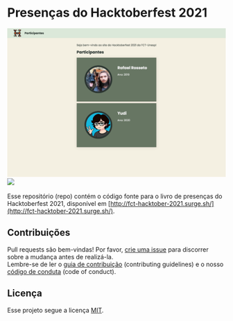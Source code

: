 # Presenças do Hacktoberfest 2021

![](assets/websiteScreenshot.png)
<img src="https://raw.githubusercontent.com/fct-coders/hacktoberfest-2021-presencas/main/assets/websiteScreenshot.png)" max-width="350" />

Esse repositório (repo) contém o código fonte para o livro de presenças do Hacktoberfest 2021, disponível em [http://fct-hacktober-2021.surge.sh/](http://fct-hacktober-2021.surge.sh/).

## Contribuições

Pull requests são bem-vindas! Por favor, [crie uma issue](https://github.com/fct-coders/hacktoberfest-2021-presencas/issues/new/choose) para discorrer sobre a mudança antes de realizá-la.  
Lembre-se de ler o [guia de contribuição](CONTRIBUTING.md) (contributing guidelines) e o nosso [código de conduta](CODE_OF_CONDUCT.md) (code of conduct).

## Licença

Esse projeto segue a licença [MIT](https://choosealicense.com/licenses/mit/).
